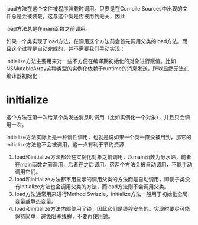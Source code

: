 load方法在这个文件被程序装载时调用。只要是在Compile Sources中出现的文件总是会被装载，这与这个类是否被用到无关，因此

load方法总是在main函数之前调用。

如果一个类实现了load方法，在调用这个方法前会首先调用父类的load方法。而且这个过程是自动完成的，并不需要我们手动实现：

initialize方法主要用来对一些不方便在编译期初始化的对象进行赋值。比如NSMutableArray这种类型的实例化依赖于runtime的消息发送，所以显然无法在编译器初始化：

# initialize

这个方法在第一次给某个类发送消息时调用（比如实例化一个对象），并且只会调用一次。

initialize方法实际上是一种惰性调用，也就是说如果一个类一直没被用到，那它的initialize方法也不会被调用，这一点有利于节约资源

1. load和initialize方法都会在实例化对象之前调用，以main函数为分水岭，前者在main函数之前调用，后者在之后调用。这两个方法会被自动调用，不能手动调用它们。
2. load和initialize方法都不用显示的调用父类的方法而是自动调用，即使子类没有initialize方法也会调用父类的方法，而load方法则不会调用父类。
3. load方法通常用来进行Method Swizzle，initialize方法一般用于初始化全局变量或静态变量。
4. load和initialize方法内部使用了锁，因此它们是线程安全的。实现时要尽可能保持简单，避免阻塞线程，不要再使用锁。



